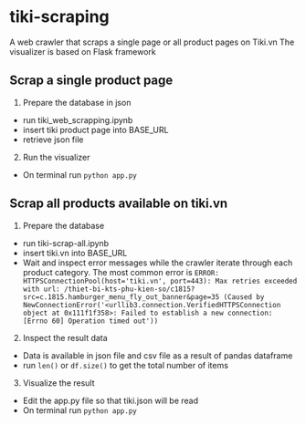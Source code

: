 # tiki-scraping
A web crawler that scraps a single page or all product pages on Tiki.vn
The visualizer is based on Flask framework
## Scrap a single product page
1. Prepare the database in json
  - run tiki_web_scrapping.ipynb
  - insert tiki product page into BASE_URL
  - retrieve json file
2. Run the visualizer
  - On terminal run `python app.py`
  
## Scrap all products available on tiki.vn
1. Prepare the database
  - run tiki-scrap-all.ipynb
  - insert tiki.vn into BASE_URL
  - Wait and inspect error messages while the crawler iterate through each product category. The most common error is ```ERROR: HTTPSConnectionPool(host='tiki.vn', port=443): Max retries exceeded with url: /thiet-bi-kts-phu-kien-so/c1815?src=c.1815.hamburger_menu_fly_out_banner&page=35 (Caused by NewConnectionError('<urllib3.connection.VerifiedHTTPSConnection object at 0x111f1f358>: Failed to establish a new connection: [Errno 60] Operation timed out'))```
2. Inspect the result data
  - Data is available in json file and csv file as a result of pandas dataframe
  - run `len()` or `df.size()` to get the total number of items
3. Visualize the result
  - Edit the app.py file so that tiki.json will be read
  - On terminal run  `python app.py`

